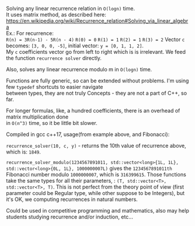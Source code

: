 Solving any linear recurrence relation in ```O(logn)``` time.   
It uses matrix method, as described here: https://en.wikipedia.org/wiki/Recurrence_relation#Solving_via_linear_algebra    
Ex.:    For recurrence:    
```R(n) = 3R(n-1) - 5R(n - 4)```
```R(0) = 0```
```R(1) = 1```
```R(2) = 1```
```R(3) = 2```
Vector ```c``` becomes: ```[3, 0, 0, -5]```, initial vector: ```y = [0, 1, 1, 2]```.    
My ```c``` coefficients vector go from left to right which is is irrelevant. We feed the function ```recurrence solver``` directly.      

Also, solves any linear recurrence modulo m in ```O(logn)``` time. 

Functions are fully generic, so can be extended without problems. I'm using few ```typedef``` shortcuts to easier navigate   
between types, they are not truly Concepts - they are not a part of C++, so far.                    

For longer formulas, like, a hundred coefficients, there is an overhead of matrix multiplication done    
in ```O(n^3)``` time, so it be little bit slower.    

Compiled in gcc c++17, usage(from example above, and Fibonacci):    

```recurrence_solver(10, c, y)``` - returns the 10th value of recurrence above, which is: ```1849```.          

```recurrence_solver_modulo(1234567891011, std::vector<long>{1L, 1L}, std::vector<long>{0L, 1L}, 1000000007L)``` 
gives the ```1234567891011th``` Fibonacci number modulo ```1000000007```, which is ```316399615```.  Those functions take the same types for all their parameters, : ```(T, std::vector<T>, std::vector<T>, T)```. This is not perfect from the theory point of view (first parameter could be Regular type, while other suppose to be Integers), but it's OK, we computing recurrences in natural numbers.    

Could be used in competitive programming and mathematics, also may help students studying recurrence and/or induction, etc...    







    



